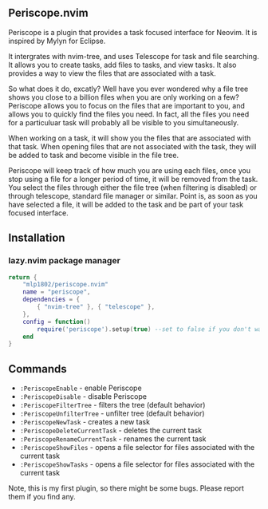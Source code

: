 ## Periscope.nvim

Periscope is a plugin that provides a task focused interface for Neovim. It is inspired by Mylyn for Eclipse.

It intergrates with nvim-tree, and uses Telescope for task and file searching. It allows you to create tasks, add files to tasks, and view tasks. It also provides a way to view the files that are associated with a task.

So what does it do, excatly? Well have you ever wondered why a file tree shows you close to a billion files when you are only working on a few? Periscope allows you to focus on the files that are important to you, and allows you to quickly find the files you need.
In fact, all the files you need for a particuluar task will probably all be visible to you simultaneously.

When working on a task, it will show you the files that are associated with that task. When opening files that are not associated with the task, they will be added to task and become visible in the file tree.

Periscope will keep track of how much you are using each files, once you stop using a file for a longer period of time, it will be removed from the task.
You select the files through either the file tree (when filtering is disabled) or through telescope, standard file manager or similar. 
Point is, as soon as you have selected a file, it will be added to the task and be part of your task focused interface.

## Installation
### lazy.nvim package manager

```lua
return {
	"mlp1802/periscope.nvim"
	name = "periscope",
	dependencies = {
		{ "nvim-tree" }, { "telescope" },
	},
	config = function()
		require('periscope').setup(true) --set to false if you don't want perisoce to start on vim startup
	end
}
```

## Commands
- `:PeriscopeEnable` - enable Periscope
- `:PeriscopeDisable` - disable Periscope
- `:PeriscopeFilterTree` - filters the tree (default behavior)
- `:PeriscopeUnfilterTree` - unfilter tree (default behavior)
- `:PeriscopeNewTask` - creates a new task
- `:PeriscopeDeleteCurrentTask` - deletes the current task
- `:PeriscopeRenameCurrentTask` - renames the current task
- `:PeriscopeShowFiles` - opens a file selector for files associated with the current task
- `:PeriscopeShowTasks` - opens a file selector for files associated with the current task

Note, this is my first plugin, so there might be some bugs. Please report them if you find any.



